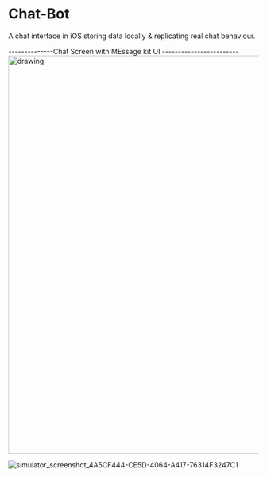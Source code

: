 # Chat-Bot
A chat interface in iOS storing data locally &amp; replicating real chat behaviour.

--------------Chat Screen with MEssage kit UI ------------------------
<img src="https://user-images.githubusercontent.com/39324895/190866236-f2745d59-c8f8-48a6-b320-51beb095a794.png" alt="drawing" width="800" height="800"/>

![simulator_screenshot_4A5CF444-CE5D-4064-A417-76314F3247C1](https://user-images.githubusercontent.com/39324895/190866236-f2745d59-c8f8-48a6-b320-51beb095a794.png)
